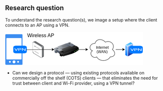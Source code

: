 ## Research question

To understand the research question(s),
we image a setup where the client connects to an AP
using a VPN.

<!--
TODO this should be located somewhere else TODO
The VPN may be a VPN provider or its own home router with VPN server and modified AP.
This allows APs to whitelist VPN endpoints and creates an incentive to create an AP.
The AP provider gets a VPN endpoint,
allowing him to connect to foreign APs and increasing his privacy
on all networks through the VPN.
-->

!["Client connects to VPN endpoint via foreign AP"](img/vpn_connection.png) <!-- img/physical_layout.png) -->



<!--
https://www.scribbr.com/methodology/qualitative-quantitative-research/
https://www.scribbr.com/research-process/research-questions/

TL;DR a research question should never be able to be answered with yes or no!
-->


- Can we design a protocol
&mdash; using existing protocols available on commercially off the shelf (COTS) clients
&mdash; that eliminates the need for trust between client and Wi-Fi provider,
using a VPN tunnel?
